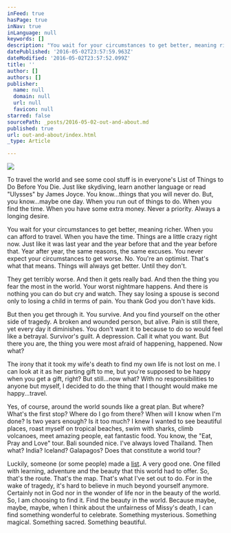 ```yaml
---
inFeed: true
hasPage: true
inNav: true
inLanguage: null
keywords: []
description: "You wait for your circumstances to get better, meaning richer. When you can afford to travel. When you have the time. Things are a little crazy right now. Just like it was last year and the year before that and the year before that. Year after year, the same reasons, the same excuses. You never expect your circumstances to get worse. No. You're an optimist. That's what that means. Things will always get better. Until they don't. "
datePublished: '2016-05-02T23:57:59.963Z'
dateModified: '2016-05-02T23:57:52.099Z'
title: ''
author: []
authors: []
publisher:
  name: null
  domain: null
  url: null
  favicon: null
starred: false
sourcePath: _posts/2016-05-02-out-and-about.md
published: true
url: out-and-about/index.html
_type: Article

---
```

![](https://the-grid-user-content.s3-us-west-2.amazonaws.com/d93a2893-630f-411c-ae86-950d6c5bd8a3.jpg)

To travel the world and see some cool stuff is in everyone's List of Things to Do Before You Die. Just like skydiving, learn another language or read "Ulysses" by James Joyce. You know...things that you will never do. But, you know...maybe one day. When you run out of things to do. When you find the time. When you have some extra money. Never a priority. Always a longing desire. 

You wait for your circumstances to get better, meaning richer. When you can afford to travel. When you have the time. Things are a little crazy right now. Just like it was last year and the year before that and the year before that. Year after year, the same reasons, the same excuses. You never expect your circumstances to get worse. No. You're an optimist. That's what that means. Things will always get better. Until they don't. 

They get terribly worse. And then it gets really bad. And then the thing you fear the most in the world. Your worst nightmare happens. And there is nothing you can do but cry and watch. They say losing a spouse is second only to losing a child in terms of pain. You thank God you don't have kids. 

But then you get through it. You survive. And you find yourself on the other side of tragedy. A broken and wounded person, but alive. Pain is still there, yet every day it diminishes. You don't want it to because to do so would feel like a betrayal. Survivor's guilt. A depression. Call it what you want. But there you are, the thing you were most afraid of happening, happened. Now what?

The irony that it took my wife's death to find my own life is not lost on me. I can look at it as her parting gift to me, but you're supposed to be happy when you get a gift, right? But still...now what? With no responsibilities to anyone but myself, I decided to do the thing that I thought would make me happy...travel.

Yes, of course, around the world sounds like a great plan. But where? What's the first stop? Where do I go from there? When will I know when I'm done? Is two years enough? Is it too much? I knew I wanted to see beautiful places, roast myself on tropical beaches, swim with sharks, climb volcanoes, meet amazing people, eat fantastic food. You know, the "Eat, Pray and Love" tour. Bali sounded nice. I've always loved Thailand. Then what? India? Iceland? Galapagos? Does that constitute a world tour?

Luckily, someone (or some people) made a [list][0]. A very good one. One filled with learning, adventure and the beauty that this world had to offer. So, that's the route. That's the map. That's what I've set out to do. For in the wake of tragedy, it's hard to believe in much beyond yourself anymore. Certainly not in God nor in the wonder of life nor in the beauty of the world. So, I am choosing to find it. Find the beauty in the world. Because maybe, maybe, maybe, when I think about the unfairness of Missy's death, I can find something wonderful to celebrate. Something mysterious. Something magical. Something sacred. Something beautiful.

[0]: http://whc.unesco.org/en/list/